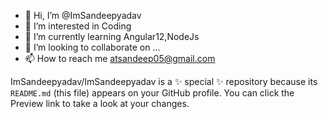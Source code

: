 - 👋 Hi, I’m @ImSandeepyadav
- 👀 I’m interested in Coding
- 🌱 I’m currently learning Angular12,NodeJs
- 💞️ I’m looking to collaborate on ...
- 📫 How to reach me atsandeep05@gmail.com


ImSandeepyadav/ImSandeepyadav is a ✨ special ✨ repository because its `README.md` (this file) appears on your GitHub profile.
You can click the Preview link to take a look at your changes.

